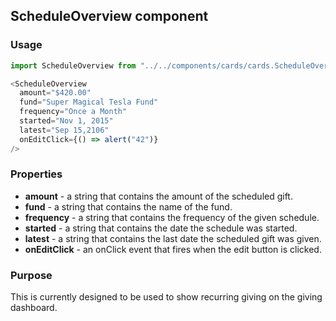 ## ScheduleOverview component

### Usage

```js
import ScheduleOverview from "../../components/cards/cards.ScheduleOverview";

<ScheduleOverview
  amount="$420.00"
  fund="Super Magical Tesla Fund"
  frequency="Once a Month"
  started="Nov 1, 2015"
  latest="Sep 15,2106"
  onEditClick={() => alert("42")}
/>
```

### Properties

* **amount** - a string that contains the amount of the scheduled gift.
* **fund** - a string that contains the name of the fund.
* **frequency** - a string that contains the frequency of the given schedule.
* **started** - a string that contains the date the schedule was started.
* **latest** - a string that contains the last date the scheduled gift was given.
* **onEditClick** - an onClick event that fires when the edit button is clicked.

### Purpose

This is currently designed to be used to show recurring giving on the giving dashboard.

